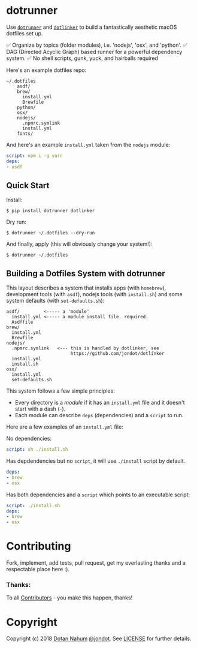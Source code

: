 # dotrunner

Use [`dotrunner`](https://github.com/jondot/dotrunner) and [`dotlinker`](https://github.com/jondot/dotlinker) to build a fantastically aesthetic macOS dotfiles set up.

✅ Organize by topics (folder modules), i.e. 'nodejs', 'osx', and 'python'.
✅ DAG (Directed Acyclic Graph) based runner for a powerful dependency system.
✅ No shell scripts, gunk, yuck, and hairballs required

Here's an example dotfiles repo:

```
~/.dotfiles
    asdf/
    brew/
      install.yml
      Brewfile
    python/
    osx/
    nodejs/
      .npmrc.symlink
      install.yml
    fonts/
```

And here's an example `install.yml` taken from the `nodejs` module:

```yaml
script: npm i -g yarn
deps:
- asdf
```

## Quick Start

Install:

```
$ pip install dotrunner dotlinker
```

Dry run:

```
$ dotrunner ~/.dotfiles --dry-run
```

And finally, apply (this will obviously change your system!):

```
$ dotrunner ~/.dotfiles
```

## Building a Dotfiles System with dotrunner

This layout describes a system that installs apps (with `homebrew`), development tools (with `asdf`), nodejs tools (with `install.sh`) and some system defaults (with `set-defaults.sh`):

```
asdf/         <----- a 'module'
  install.yml <----- a module install file. required.
  Asdffile
brew/
  install.yml
  Brewfile
nodejs/
  .npmrc.symlink   <--- this is handled by dotlinker, see
                        https://github.com/jondot/dotlinker
  install.yml
  install.sh
osx/
  install.yml
  set-defaults.sh
```

This system follows a few simple principles:

* Every directory is a _module_ if it has an `install.yml` file and it doesn't start with a dash (-).
* Each module can describe `deps` (dependencies) and a `script` to run.

Here are a few examples of an `install.yml` file:

No dependencies:

```yaml
script: sh ./install.sh
```

Has depdendencies but no `script`, it will use `./install` script by default.

```yaml
deps:
- brew
- osx
```

Has both dependencies and a `script` which points to an executable script:

```yaml
script: ./install.sh
deps:
- brew
- osx
```

# Contributing

Fork, implement, add tests, pull request, get my everlasting thanks and a respectable place here :).

### Thanks:

To all [Contributors](https://github.com/jondot/dotrunner/graphs/contributors) - you make this happen, thanks!

# Copyright

Copyright (c) 2018 [Dotan Nahum](http://gplus.to/dotan) [@jondot](http://twitter.com/jondot). See [LICENSE](LICENSE.txt) for further details.
